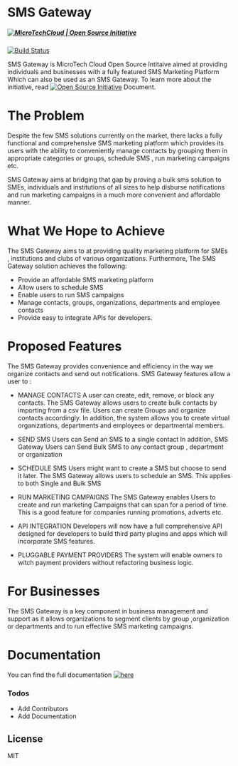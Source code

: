 # SMS Gateway

##### [![MicroTechCloud | Open Source Initiative](http://microtechcloud.co)](http://microtechcloud.co/open-source-initiative/sms-gateway)

[![Build Status](https://travis-ci.org/microtechcloudsolutions/sms-gateway.svg?branch=masterr)]()

SMS Gateway is MicroTech Cloud Open Source Intitaive aimed at providing individuals and businesses with a fully featured SMS Marketing Platform Which can also be used as an SMS Gateway. To learn more about the initiative, read [![Open Source Initiative](http://osi.microtechcloud.co/readme.svg)](http://osi.microtechcloud.co) Document.



# The Problem

Despite the few SMS solutions currently on the market, there lacks a fully functional and comprehensive SMS marketing platform which provides its users with the ability to conveniently manage contacts by grouping them in appropriate categories or groups, schedule SMS , run marketing campaigns etc.

SMS Gateway aims at bridging that gap by proving a bulk sms solution to SMEs, individuals and institutions of all sizes to help disburse notifications and  run marketing campaigns in a much more convenient and affordable manner.


# What We Hope to Achieve

The SMS Gateway aims to at providing quality marketing platform for SMEs , institutions and clubs of various organizations. Furthermore, The SMS Gateway solution achieves the following:

- Provide an affordable SMS marketing platform 
- Allow users to schedule SMS
- Enable users to run SMS campaigns
- Manage contacts, groups, organizations, departments and employee contacts
- Provide easy to integrate APIs for developers.

# Proposed Features

The SMS Gateway provides convenience and efficiency in the way we organize contacts and send out notifications. SMS Gateway features allow a user to :

- MANAGE CONTACTS
A user can create, edit, remove, or block any contacts. The SMS Gateway allows users to create bulk contacts by importing from a csv file.
Users can create Groups and organize contacts accordingly.
In addition, the system allows you to create virtual organizations, departments and employees or departmental members.

- SEND SMS
Users can Send an SMS to a single contact
In addition, SMS Gateway Users can Send Bulk SMS to any contact group , department or organization

- SCHEDULE SMS
Users might want to create a SMS but choose to send it later. The SMS Gateway allows users to schedule an  SMS. This applies to both Single and Bulk SMS

- RUN MARKETING CAMPAIGNS
The SMS Gateway enables Users to create and run marketing Campaigns that can span
for a period of time. This is a good feature for companies running promotions, adverts         etc.

- API INTEGRATION
Developers will now have a full comprehensive API designed for developers to build third    party plugins and apps which will incorporate SMS features. 

- PLUGGABLE PAYMENT PROVIDERS
The system will enable owners to witch payment providers without refactoring business logic.

 # For Businesses


The SMS Gateway is a key component in business management and support as it allows organizations to segment clients by group ,organization or departments and to run effective SMS marketing campaigns.

# Documentation
You can find the full documentation [![here](http://microtechcloud/docs/img/sms-gateway)](http://docs.microtechcloud.co/sms-gateway)

### Todos

 - Add Contributors
 - Add Documentation

License
----

MIT



